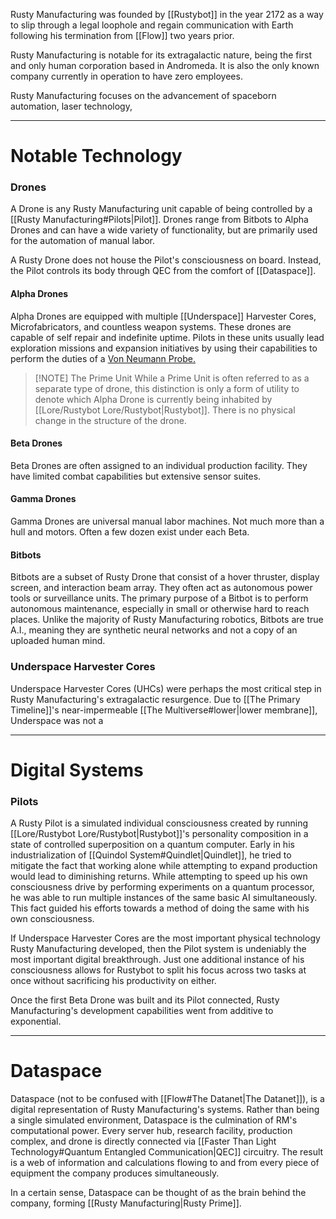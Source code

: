 Rusty Manufacturing was founded by [[Rustybot]] in the year 2172 as a way to slip through a legal loophole and regain communication with Earth following his termination from [[Flow]] two years prior. 

Rusty Manufacturing is notable for its extragalactic nature, being the first and only human corporation based in Andromeda. It is also the only known company currently in operation to have zero employees.

Rusty Manufacturing focuses on the advancement of spaceborn automation, laser technology,

---
# Notable Technology

### Drones
A Drone is any Rusty Manufacturing unit capable of being controlled by a [[Rusty Manufacturing#Pilots|Pilot]]. Drones range from Bitbots to Alpha Drones and can have a wide variety of functionality, but are primarily used for the automation of manual labor.

A Rusty Drone does not house the Pilot's consciousness on board. Instead, the Pilot controls its body through QEC from the comfort of [[Dataspace]].

#### Alpha Drones
Alpha Drones are equipped with multiple [[Underspace]] Harvester Cores, Microfabricators, and countless weapon systems. These drones are capable of self repair and indefinite uptime. Pilots in these units usually lead exploration missions and expansion initiatives by using their capabilities to perform the duties of a [Von Neumann Probe.](https://en.wikipedia.org/wiki/Self-replicating_spacecraft)

> [!NOTE] The Prime Unit
> While a Prime Unit is often referred to as a separate type of drone, this distinction is only a form of utility to denote which Alpha Drone is currently being inhabited by [[Lore/Rustybot Lore/Rustybot|Rustybot]]. There is no physical change in the structure of the drone.

#### Beta Drones
Beta Drones are often assigned to an individual production facility. They have limited combat capabilities but extensive sensor suites.

#### Gamma Drones
Gamma Drones are universal manual labor machines. Not much more than a hull and motors. Often a few dozen exist under each Beta.

#### Bitbots
Bitbots are a subset of Rusty Drone that consist of a hover thruster, display screen, and interaction beam array. They often act as autonomous power tools or surveillance units. The primary purpose of a Bitbot is to perform autonomous maintenance, especially in small or otherwise hard to reach places. Unlike the majority of Rusty Manufacturing robotics, Bitbots are true A.I., meaning they are synthetic neural networks and not a copy of an uploaded human mind.

### Underspace Harvester Cores
Underspace Harvester Cores (UHCs) were perhaps the most critical step in Rusty Manufacturing's extragalactic resurgence. Due to [[The Primary Timeline]]'s near-impermeable [[The Multiverse#lower|lower membrane]], Underspace was not a 

---
# Digital Systems

### Pilots
A Rusty Pilot is a simulated individual consciousness created by running [[Lore/Rustybot Lore/Rustybot|Rustybot]]'s personality composition in a state of controlled superposition on a quantum computer. Early in his industrialization of [[Quindol System#Quindlet|Quindlet]], he tried to mitigate the fact that working alone while attempting to expand production would lead to diminishing returns. While attempting to speed up his own consciousness drive by performing experiments on a quantum processor, he was able to run multiple instances of the same basic AI simultaneously. This fact guided his efforts towards a method of doing the same with his own consciousness.

If Underspace Harvester Cores are the most important physical technology Rusty Manufacturing developed, then the Pilot system is undeniably the most important digital breakthrough. Just one additional instance of his consciousness allows for Rustybot to split his focus across two tasks at once without sacrificing his productivity on either.

Once the first Beta Drone was built and its Pilot connected, Rusty Manufacturing's development capabilities went from additive to exponential.

---
# Dataspace
Dataspace (not to be confused with [[Flow#The Datanet|The Datanet]]), is a digital representation of Rusty Manufacturing's systems. Rather than being a single simulated environment, Dataspace is the culmination of RM's computational power. Every server hub, research facility, production complex, and drone is directly connected via [[Faster Than Light Technology#Quantum Entangled Communication|QEC]] circuitry. The result is a web of information and calculations flowing to and from every piece of equipment the company produces simultaneously.

In a certain sense, Dataspace can be thought of as the brain behind the company, forming [[Rusty Manufacturing|Rusty Prime]].